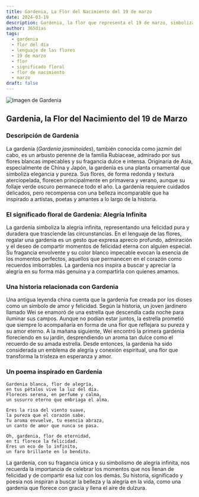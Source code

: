 ```yaml
---
title: Gardenia, La Flor del Nacimiento del 19 de marzo
date: 2024-03-19
description: Gardenia, la flor que representa el 19 de marzo, simboliza Alegría infinita. Descubre su fascinante historia, significado en el lenguaje de las flores y una poesía que celebra su belleza.
author: 365días
tags:
  - gardenia
  - flor del día
  - lenguaje de las flores
  - 19 de marzo
  - flor
  - significado floral
  - flor de nacimiento
  - marzo
draft: false
---
```



![Imagen de Gardenia](https://cdn.pixabay.com/photo/2021/07/09/20/23/gardenia-jasminoides-6399959_1280.jpg#center)


## Gardenia, la Flor del Nacimiento del 19 de Marzo

### Descripción de Gardenia

La gardenia (_Gardenia jasminoides_), también conocida como jazmín del cabo, es un arbusto perenne de la familia Rubiaceae, admirado por sus flores blancas impecables y su fragancia dulce e intensa. Originaria de Asia, especialmente de China y Japón, la gardenia es una planta ornamental que simboliza elegancia y pureza. Sus flores, de forma redonda y textura aterciopelada, florecen principalmente en primavera y verano, aunque su follaje verde oscuro permanece todo el año. La gardenia requiere cuidados delicados, pero recompensa con una belleza incomparable que ha inspirado a artistas, poetas y amantes a lo largo de la historia.

### El significado floral de Gardenia: Alegría Infinita

La gardenia simboliza la alegría infinita, representando una felicidad pura y duradera que trasciende las circunstancias. En el lenguaje de las flores, regalar una gardenia es un gesto que expresa aprecio profundo, admiración y el deseo de compartir momentos de felicidad eterna con alguien especial. Su fragancia envolvente y su color blanco impecable evocan la esencia de los momentos perfectos, aquellos que permanecen en el corazón como recuerdos imborrables. La gardenia nos inspira a buscar y apreciar la alegría en su forma más genuina y a compartirla con quienes amamos.

### Una historia relacionada con Gardenia

Una antigua leyenda china cuenta que la gardenia fue creada por los dioses como un símbolo de amor y felicidad. Según la historia, un joven jardinero llamado Wei se enamoró de una estrella que descendía cada noche para iluminar sus campos. Aunque no podían estar juntos, la estrella prometió que siempre lo acompañaría en forma de una flor que reflejara su pureza y su amor eterno. A la mañana siguiente, Wei encontró la primera gardenia floreciendo en su jardín, desprendiendo un aroma tan dulce como el recuerdo de su amada estrella. Desde entonces, la gardenia ha sido considerada un emblema de alegría y conexión espiritual, una flor que transforma la tristeza en esperanza y amor.

### Un poema inspirado en Gardenia

```
Gardenia blanca, flor de alegría,  
en tus pétalos vive la luz del día.  
Floreces serena, en perfume y calma,  
un susurro eterno que embriaga el alma.  

Eres la risa del viento suave,  
la pureza que el corazón sabe.  
Tu aroma envuelve, tu esencia abraza,  
un canto de amor que nunca se pasa.  

Oh, gardenia, flor de eternidad,  
en ti florece la felicidad.  
Eres un eco de lo infinito,  
un faro brillante en lo bendito.  
```

La gardenia, con su fragancia única y su simbolismo de alegría infinita, nos recuerda la importancia de celebrar los momentos que nos llenan de felicidad y de compartir esa luz con los demás. Su historia, significado y poesía nos inspiran a buscar la belleza y la alegría en la vida, como una gardenia que florece con gracia y llena el aire de dulzura.